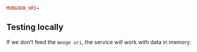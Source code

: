 
```ini
MONGODB_URI=
```

## Testing locally

If we don't feed the `mongo uri`, the service will work with data in memory.